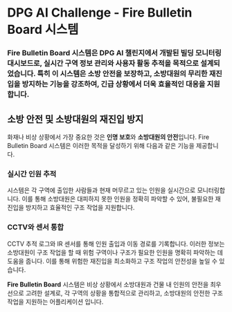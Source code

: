 # DPG AI Challenge - Fire Bulletin Board 시스템

### Fire Bulletin Board 시스템은 DPG AI 챌린지에서 개발된 빌딩 모니터링 대시보드로, 실시간 구역 정보 관리와 사용자 활동 추적을 목적으로 설계되었습니다. 특히 이 시스템은 **소방 안전을 보장**하고, **소방대원의 무리한 재진입을 방지**하는 기능을 강조하여, 긴급 상황에서 더욱 효율적인 대응을 지원합니다.

## 소방 안전 및 소방대원의 재진입 방지

화재나 비상 상황에서 가장 중요한 것은 **인명 보호**와 **소방대원의 안전**입니다. Fire Bulletin Board 시스템은 이러한 목적을 달성하기 위해 다음과 같은 기능을 제공합니다.

### 실시간 인원 추적
시스템은 각 구역에 출입한 사람들과 현재 머무르고 있는 인원을 실시간으로 모니터링합니다. 이를 통해 소방대원은 대피하지 못한 인원을 정확히 파악할 수 있어, 불필요한 재진입을 방지하고 효율적인 구조 작업을 지원합니다.

### CCTV와 센서 통합
CCTV 추적 로그와 IR 센서를 통해 인원 출입과 이동 경로를 기록합니다. 이러한 정보는 소방대원이 구조 작업을 할 때 위험 구역이나 구조가 필요한 인원을 명확히 파악하는 데 도움을 줍니다. 이를 통해 위험한 재진입을 최소화하고 구조 작업의 안전성을 높일 수 있습니다.

**Fire Bulletin Board** 시스템은 비상 상황에서 소방대원과 건물 내 인원의 안전을 최우선으로 고려한 설계로, 각 구역의 상황을 통합적으로 관리하고, 소방대원의 안전한 구조 작업을 지원하는 어플리케이션 입니다.
